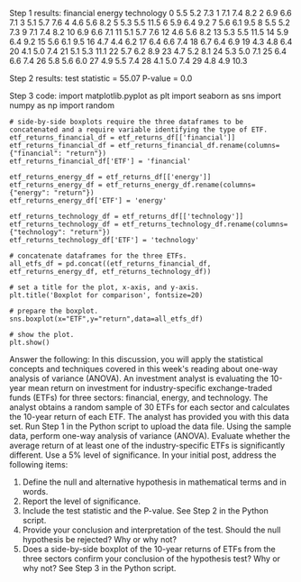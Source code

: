 Step 1 results:
financial  energy  technology
0         5.5     5.2         7.3
1         7.1     7.4         8.2
2         6.9     6.6         7.1
3         5.1     5.7         7.6
4         4.6     5.6         8.2
5         5.3     5.5        11.5
6         5.9     6.4         9.2
7         5.6     6.1         9.5
8         5.5     5.2         7.3
9         7.1     7.4         8.2
10        6.9     6.6         7.1
11        5.1     5.7         7.6
12        4.6     5.6         8.2
13        5.3     5.5        11.5
14        5.9     6.4         9.2
15        5.6     6.1         9.5
16        4.7     4.4         6.2
17        6.4     6.6         7.4
18        6.7     6.4         6.9
19        4.3     4.8         6.4
20        4.1     5.0         7.4
21        5.1     5.3        11.1
22        5.7     6.2         8.9
23        4.7     5.2         8.1
24        5.3     5.0         7.1
25        6.4     6.6         7.4
26        5.8     5.6         6.0
27        4.9     5.5         7.4
28        4.1     5.0         7.4
29        4.8     4.9        10.3

Step 2 results:
test statistic = 55.07
P-value = 0.0

Step 3 code:
    import matplotlib.pyplot as plt
    import seaborn as sns
    import numpy as np
    import random
    
    # side-by-side boxplots require the three dataframes to be concatenated and a require variable identifying the type of ETF.
    etf_returns_financial_df = etf_returns_df[['financial']]
    etf_returns_financial_df = etf_returns_financial_df.rename(columns={"financial": "return"})
    etf_returns_financial_df['ETF'] = 'financial'
    
    etf_returns_energy_df = etf_returns_df[['energy']]
    etf_returns_energy_df = etf_returns_energy_df.rename(columns={"energy": "return"})
    etf_returns_energy_df['ETF'] = 'energy'
    
    etf_returns_technology_df = etf_returns_df[['technology']]
    etf_returns_technology_df = etf_returns_technology_df.rename(columns={"technology": "return"})
    etf_returns_technology_df['ETF'] = 'technology'
    
    # concatenate dataframes for the three ETFs.
    all_etfs_df = pd.concat((etf_returns_financial_df, etf_returns_energy_df, etf_returns_technology_df))
    
    # set a title for the plot, x-axis, and y-axis.
    plt.title('Boxplot for comparison', fontsize=20) 
    
    # prepare the boxplot.
    sns.boxplot(x="ETF",y="return",data=all_etfs_df)
    
    # show the plot.
    plt.show()

Answer the following: 
In this discussion, you will apply the statistical concepts and techniques covered in this week's reading about one-way analysis of variance (ANOVA). An investment analyst is evaluating the 10-year mean return on investment for industry-specific exchange-traded funds (ETFs) for three sectors: financial, energy, and technology. The analyst obtains a random sample of 30 ETFs for each sector and calculates the 10-year return of each ETF. The analyst has provided you with this data set. Run Step 1 in the Python script to upload the data file.
Using the sample data, perform one-way analysis of variance (ANOVA). Evaluate whether the average return of at least one of the industry-specific ETFs is significantly different. Use a 5% level of significance.
In your initial post, address the following items:
1.	Define the null and alternative hypothesis in mathematical terms and in words.
2.	Report the level of significance.
3.	Include the test statistic and the P-value. See Step 2 in the Python script.
4.	Provide your conclusion and interpretation of the test. Should the null hypothesis be rejected? Why or why not?
5.	Does a side-by-side boxplot of the 10-year returns of ETFs from the three sectors confirm your conclusion of the hypothesis test? Why or why not? See Step 3 in the Python script.

